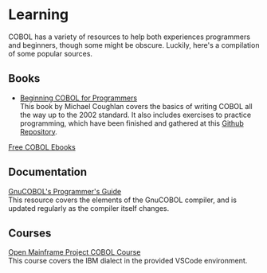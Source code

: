 # Learning

COBOL has a variety of resources to help both experiences programmers and beginners, though some might be obscure. Luckily, here's a compilation of some popular sources.

## Books

- [Beginning COBOL for Programmers][Coughlan Book]  
This book by Michael Coughlan covers the basics of writing COBOL all the way up to the 2002 standard. It also includes exercises to practice programming, which have been finished and gathered at this [Github Repository][Book Exercises].

[Free COBOL Ebooks][Free Books]

## Documentation

[GnuCOBOL's Programmer's Guide][Gnu Guide]  
This resource covers the elements of the GnuCOBOL compiler, and is updated regularly as the compiler itself changes.

## Courses

[Open Mainframe Project COBOL Course][Open Mainframe]  
This course covers the IBM dialect in the provided VSCode environment.

[Coughlan Book]: https://books.google.com/books/about/Beginning_COBOL_for_Programmers.html?id=MJmJAwAAQBAJ
[Book Exercises]: https://github.com/Apress/beg-cobol-for-programmers
[Gnu Guide]: https://gnucobol.sourceforge.io/HTML/gnucobpg.html
[Free Books]: https://freebookcentre.net/Language/Free-Cobol-Books-Download.html
[Open Mainframe]: https://www.openmainframeproject.org/all-projects/cobolprogrammingcourse

<!-- TODO: write document

  This document should link to learning resources.

  Feel free to link to any good learning resources you know, whether they
  be websites, blogs, books, videos or courses.

  The contents of this document are displayed on the track's documentation
  page at `https://exercism.org/docs/tracks/<track>/learning`.

  See https://exercism.org/docs/building/tracks/docs for more information. -->
